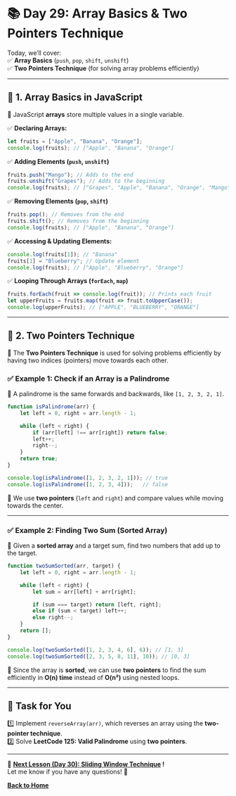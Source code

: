 # **📚 Day 29: Array Basics & Two Pointers Technique**  

Today, we’ll cover:  
✅ **Array Basics** (`push`, `pop`, `shift`, `unshift`)  
✅ **Two Pointers Technique** (for solving array problems efficiently)  

---

## **🔹 1. Array Basics in JavaScript**  

📌 JavaScript **arrays** store multiple values in a single variable.  

✅ **Declaring Arrays:**  
```js
let fruits = ["Apple", "Banana", "Orange"];
console.log(fruits); // ["Apple", "Banana", "Orange"]
```

✅ **Adding Elements (`push`, `unshift`)**  
```js
fruits.push("Mango"); // Adds to the end
fruits.unshift("Grapes"); // Adds to the beginning
console.log(fruits); // ["Grapes", "Apple", "Banana", "Orange", "Mango"]
```

✅ **Removing Elements (`pop`, `shift`)**  
```js
fruits.pop(); // Removes from the end
fruits.shift(); // Removes from the beginning
console.log(fruits); // ["Apple", "Banana", "Orange"]
```

✅ **Accessing & Updating Elements:**  
```js
console.log(fruits[1]); // "Banana"
fruits[1] = "Blueberry"; // Update element
console.log(fruits); // ["Apple", "Blueberry", "Orange"]
```

✅ **Looping Through Arrays (`forEach`, `map`)**  
```js
fruits.forEach(fruit => console.log(fruit)); // Prints each fruit
let upperFruits = fruits.map(fruit => fruit.toUpperCase());
console.log(upperFruits); // ["APPLE", "BLUEBERRY", "ORANGE"]
```

---

## **🔹 2. Two Pointers Technique**  

📌 The **Two Pointers Technique** is used for solving problems efficiently by having two indices (pointers) move towards each other.  

### **✅ Example 1: Check if an Array is a Palindrome**  
📌 A palindrome is the same forwards and backwards, like `[1, 2, 3, 2, 1]`.  

```js
function isPalindrome(arr) {
    let left = 0, right = arr.length - 1;

    while (left < right) {
        if (arr[left] !== arr[right]) return false;
        left++;
        right--;
    }
    return true;
}

console.log(isPalindrome([1, 2, 3, 2, 1])); // true
console.log(isPalindrome([1, 2, 3, 4]));   // false
```
🔹 We use **two pointers** (`left` and `right`) and compare values while moving towards the center.  

---

### **✅ Example 2: Finding Two Sum (Sorted Array)**  
📌 Given a **sorted array** and a target sum, find two numbers that add up to the target.  

```js
function twoSumSorted(arr, target) {
    let left = 0, right = arr.length - 1;

    while (left < right) {
        let sum = arr[left] + arr[right];

        if (sum === target) return [left, right];
        else if (sum < target) left++;
        else right--;
    }
    return [];
}

console.log(twoSumSorted([1, 2, 3, 4, 6], 6)); // [1, 3]
console.log(twoSumSorted([2, 3, 5, 8, 11], 10)); // [0, 3]
```
🔹 Since the array is **sorted**, we can use **two pointers** to find the sum efficiently in **O(n) time** instead of **O(n²)** using nested loops.  

---

## **📝 Task for You**  
1️⃣ Implement `reverseArray(arr)`, which reverses an array using the **two-pointer technique**.  
2️⃣ Solve **LeetCode 125: Valid Palindrome** using **two pointers**.  

---

🎯 **[Next Lesson (Day 30): Sliding Window Technique](../day_30/README.md) !**  
Let me know if you have any questions! 🚀

[**Back to Home**](../../../)